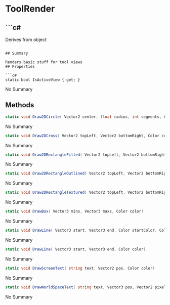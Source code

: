 # ToolRender

## ```c#
Derives from object
```

## Summary

Renders basic stuff for tool views
## Properties

```c#
static bool IsActiveView { get; } 
```
No Summary
## Methods

```c#
static void Draw2DCircle( Vector2 center, float radius, int segments, Color color) 
```
No Summary
```c#
static void Draw2DCross( Vector2 topLeft, Vector2 bottomRight, Color color) 
```
No Summary
```c#
static void Draw2DRectangleFilled( Vector2 topLeft, Vector2 bottomRight, Color color) 
```
No Summary
```c#
static void Draw2DRectangleOutlined( Vector2 topLeft, Vector2 bottomRight, Color color) 
```
No Summary
```c#
static void Draw2DRectangleTextured( Vector2 topLeft, Vector2 bottomRight, Texture texture, bool alpha = true, bool srgb = true) 
```
No Summary
```c#
static void DrawBox( Vector3 mins, Vector3 maxs, Color color) 
```
No Summary
```c#
static void DrawLine( Vector3 start, Vector3 end, Color startColor, Color endColor) 
```
No Summary
```c#
static void DrawLine( Vector3 start, Vector3 end, Color color) 
```
No Summary
```c#
static void DrawScreenText( string text, Vector2 pos, Color color) 
```
No Summary
```c#
static void DrawWorldSpaceText( string text, Vector3 pos, Vector2 pixelOffset2D, Color color, float minZoomLevelToRender) 
```
No Summary
